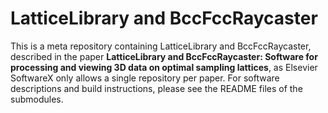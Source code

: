 # LatticeLibrary and BccFccRaycaster
This is a meta repository containing LatticeLibrary and BccFccRaycaster, described in the paper **LatticeLibrary and BccFccRaycaster: Software for processing and viewing 3D data on optimal sampling lattices**, as Elsevier SoftwareX only allows a single repository per paper. For software descriptions and build instructions, please see the README files of the submodules.
